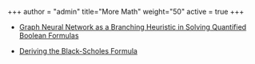 +++
author = "admin"
title="More Math"
weight="50"
active = true
+++

* [Graph Neural Network as a Branching Heuristic in Solving Quantified Boolean Formulas](/pdf/Undergrad_Thesis.pdf)

* [Deriving the Black-Scholes Formula](/pdf/BSPaper.pdf)

<!---
Events:

* [Research in Industrial Projects for Students, Singapore](https://www.ipam.ucla.edu/programs/student-research-programs/research-in-industrial-projects-for-students-rips-2019-singapore/)

* [2020 Joint Math Meetings, Denver](/pdf/JMM2020.pdf)

* [2021 CRM-PIMS Summer School in Probability (CRM, Montreal)](https://www.msri.org/summer_schools/957)
--->







<!---
[![Undergrad_Thesis](/img/pdf.gif)](/pdf/Undergrad_Thesis.pdf)
[![black-scholes](/img/pdf.gif)](/pdf/BSPaper.pdf)
--->

<!---
* For my [<u>undergraduate senior thesis</u>](/pdf/Undergrad_Thesis.pdf), I pursued a continuation of [Learning Heuristics for Automated Reasoning through Deep Reinforcement Learning](https://arxiv.org/abs/1807.08058). I explored using a Graph Neural Network as a branching heuristic in [Conflict Driven Clause Learning](https://en.wikipedia.org/wiki/Conflict-driven_clause_learning) for [SAT solving](https://en.wikipedia.org/wiki/Boolean_satisfiability_problem).

* As an intern in [securities valuation](https://www.stout.com/en/services/complex-securities-and-financial-instruments), I wrote about the [<u>derivation of the Black-Scholes Formula</u>](/pdf/BSPaper.pdf).

* I love betting on football and basketball games, and I like to see how probability appears in sports betting, so I wrote [Betting and Basic Probability](/pdf/Betting.pdf) and [Moneylines and Implied Win Probability](/pdf/Moneylines.pdf).
[![betting](/img/pdf.gif)](/pdf/Betting.pdf) [![moneylines](/img/pdf.gif)](/pdf/Moneylines.pdf)

* As part of [Research in Industrial Projects for Students, Singapore](https://www.ipam.ucla.edu/programs/student-research-programs/research-in-industrial-projects-for-students-rips-2019-singapore/), my group gave a [beamer presentation](/pdf/CoqBeamerTalk.pdf) to the NUS math community, wrote a [report](pdf/RIPS_Report.pdf) summarizing what we did, and presented a [poster](/pdf/JMM2020.pdf) at JMM 2020 in Denver.
[![presentation](/img/pdf.gif)](/pdf/CoqBeamerTalk.pdf) [![report](/img/pdf.gif)](/pdf/RIPS_Report.pdf) [![poster](/img/pdf.gif)](/pdf/JMM2020.pdf)
    
* As part of the [Berkeley Mathematics Directed Reading Program](https://math.berkeley.edu/wp/drp/), I read Evans’ [An Introduction to Stochastic Differential Equations](/pdf/EvansSDE.pdf) and gave a [presentation](/pdf/SDEbeamer.pdf) on SDEs to the Berkeley math community.
[![presentation](/img/pdf.gif)](/pdf/SDEbeamer.pdf)

* The [2 Envelopes Problem](/pdf/2envelopes.pdf) is really cool.
[![2envelopes](/img/pdf.gif)](/pdf/2envelopes.pdf)

* [Courses taken](/courses/)
--->


